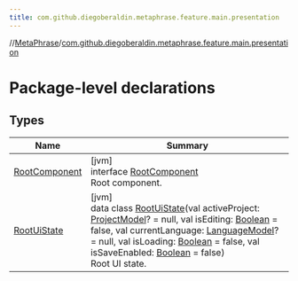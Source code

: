 ```yaml
---
title: com.github.diegoberaldin.metaphrase.feature.main.presentation
---
```

//[MetaPhrase](../../index.html)/[com.github.diegoberaldin.metaphrase.feature.main.presentation](index.html)



# Package-level declarations



## Types


| Name | Summary |
|---|---|
| [RootComponent](-root-component/index.html) | [jvm]<br>interface [RootComponent](-root-component/index.html)<br>Root component. |
| [RootUiState](-root-ui-state/index.html) | [jvm]<br>data class [RootUiState](-root-ui-state/index.html)(val activeProject: [ProjectModel](../com.github.diegoberaldin.metaphrase.domain.project.data/-project-model/index.html)? = null, val isEditing: [Boolean](https://kotlinlang.org/api/latest/jvm/stdlib/kotlin/-boolean/index.html) = false, val currentLanguage: [LanguageModel](../com.github.diegoberaldin.metaphrase.domain.language.data/-language-model/index.html)? = null, val isLoading: [Boolean](https://kotlinlang.org/api/latest/jvm/stdlib/kotlin/-boolean/index.html) = false, val isSaveEnabled: [Boolean](https://kotlinlang.org/api/latest/jvm/stdlib/kotlin/-boolean/index.html) = false)<br>Root UI state. |

